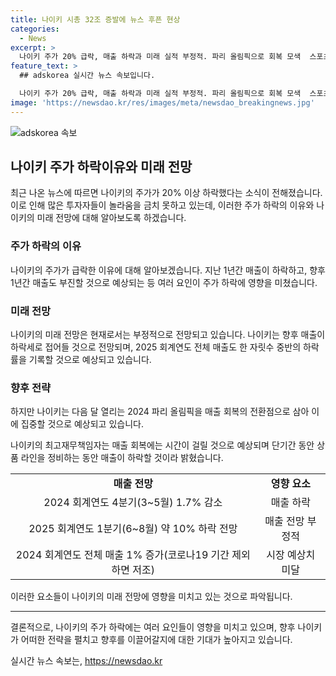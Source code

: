 ```yaml
---
title: 나이키 시총 32조 증발에 뉴스 후픈 현상
categories:
  - News
excerpt: >
  나이키 주가 20% 급락, 매출 하락과 미래 실적 부정적. 파리 올림픽으로 회복 모색  스포츠 판매업체 나이키가 잇따른 나쁜 소식으로 주가가 20% 하락했다. 매출이 줄고, 미래 실적도 예상치 못한 부진이 전망돼, 공포의 급락이 이어졌다. 이에도 불구하고, 회사는 파리 올림픽을 통해 실적을 회복하려는 전망이다. CFO는 재구성 기간 동안 매출이 하락할 것이라며 이 정도 하락세를 회복하는 데에는 시간이 걸릴 것이라 밝혔다.
feature_text: >
  ## adskorea 실시간 뉴스 속보입니다.

  나이키 주가 20% 급락, 매출 하락과 미래 실적 부정적. 파리 올림픽으로 회복 모색  스포츠 판매업체 나이키가 잇따른 나쁜 소식으로 주가가 20% 하락했다. 매출이 줄고, 미래 실적도 예상치 못한 부진이 전망돼, 공포의 급락이 이어졌다. 이에도 불구하고, 회사는 파리 올림픽을 통해 실적을 회복하려는 전망이다. CFO는 재구성 기간 동안 매출이 하락할 것이라며 이 정도 하락세를 회복하는 데에는 시간이 걸릴 것이라 밝혔다.
image: 'https://newsdao.kr/res/images/meta/newsdao_breakingnews.jpg'
---
```


<p><img src="https://newsdao.kr/res/images/meta/newsdao_breakingnews.jpg" alt="adskorea 속보" /></p>

<h2 data-ke-size="size26">나이키 주가 하락이유와 미래 전망</h2>

<p data-ke-size="size16">최근 나온 뉴스에 따르면 나이키의 주가가 20% 이상 하락했다는 소식이 전해졌습니다. 이로 인해 많은 투자자들이 놀라움을 금치 못하고 있는데, 이러한 주가 하락의 이유와 나이키의 미래 전망에 대해 알아보도록 하겠습니다.</p>

<h3 data-ke-size="size24">주가 하락의 이유</h3>

<p data-ke-size="size16">나이키의 주가가 급락한 이유에 대해 알아보겠습니다. 지난 1년간 매출이 하락하고, 향후 1년간 매출도 부진할 것으로 예상되는 등 여러 요인이 주가 하락에 영향을 미쳤습니다.</p>

<h3 data-ke-size="size24">미래 전망</h3>

<p data-ke-size="size16">나이키의 미래 전망은 현재로서는 부정적으로 전망되고 있습니다. 나이키는 향후 매출이 하락세로 접어들 것으로 전망되며, 2025 회계연도 전체 매출도 한 자릿수 중반의 하락률을 기록할 것으로 예상되고 있습니다.</p>

<h3 data-ke-size="size24">향후 전략</h3>

<p data-ke-size="size16">하지만 나이키는 다음 달 열리는 2024 파리 올림픽을 매출 회복의 전환점으로 삼아 이에 집중할 것으로 예상되고 있습니다.</p>

<p data-ke-size="size16">나이키의 최고재무책임자는 매출 회복에는 시간이 걸릴 것으로 예상되며 단기간 동안 상품 라인을 정비하는 동안 매출이 하락할 것이라 밝혔습니다.</p>

<table>
    <tr>
        <td style="text-align: center; height: 17px;"><b>매출 전망</b></td>
        <td style="text-align: center; height: 17px;"><b>영향 요소</b></td>
    </tr>
    <tr>
        <td style="text-align: center; height: 17px;">2024 회계연도 4분기(3~5월) 1.7% 감소</td>
        <td style="text-align: center; height: 17px;">매출 하락</td>
    </tr>
    <tr>
        <td style="text-align: center; height: 17px;">2025 회계연도 1분기(6~8월) 약 10% 하락 전망</td>
        <td style="text-align: center; height: 17px;">매출 전망 부정적</td>
    </tr>
    <tr>
        <td style="text-align: center; height: 17px;">2024 회계연도 전체 매출 1% 증가(코로나19 기간 제외하면 저조)</td>
        <td style="text-align: center; height: 17px;">시장 예상치 미달</td>
    </tr>
</table>

<p data-ke-size="size16">이러한 요소들이 나이키의 미래 전망에 영향을 미치고 있는 것으로 파악됩니다.</p>

<hr>

<p data-ke-size="size16">결론적으로, 나이키의 주가 하락에는 여러 요인들이 영향을 미치고 있으며, 향후 나이키가 어떠한 전략을 펼치고 향후를 이끌어갈지에 대한 기대가 높아지고 있습니다.</p>
실시간 뉴스 속보는, <a href="https://newsdao.kr" rel="dofollow">https://newsdao.kr</a>


